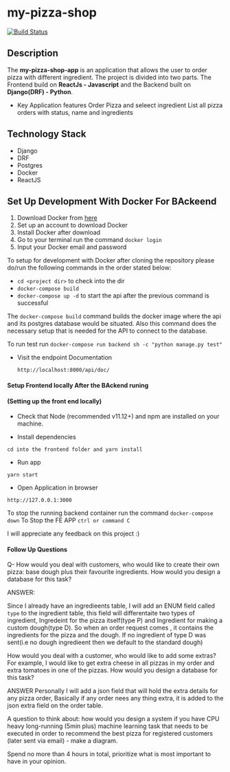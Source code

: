# my-pizza-shop
[![Build Status](https://travis-ci.org/tonyguesswho/my-pizza-shop.svg?branch=main)](https://travis-ci.org/tonyguesswho/my-pizza-shop)


## Description
The **my-pizza-shop-app** is an application that allows the user to order pizza with different ingredient. The project is divided into two parts. The Frontend build on **ReactJs - Javascript** and the Backend built on **Django(DRF) - Python**.


- Key Application features
	Order Pizza and seleect ingredient
	List all pizza orders with status, name and ingredients


## Technology Stack

- Django
- DRF
- Postgres
- Docker
- ReactJS


## Set Up Development With Docker For BAckeend

1. Download Docker from [here](https://docs.docker.com/)
2. Set up an account to download Docker
3. Install Docker after download
4. Go to your terminal run the command `docker login`
5. Input your Docker email and password

To setup for development with Docker after cloning the repository please do/run the following commands in the order stated below:

-   `cd <project dir>` to check into the dir
-   `docker-compose build`
-   `docker-compose up -d` to start the api after the previous command is successful

The `docker-compose build` command builds the docker image where the api and its postgres database would be situated.
Also this command does the necessary setup that is needed for the API to connect to the database.

To run test run `docker-compose run backend sh -c "python manage.py test"`

- Visit the endpoint Documentation
	```
	http://localhost:8000/api/doc/
	```


#### Setup Frontend locally After the BAckend runing

#### (Setting up the front end locally)
- Check that Node (recommended v11.12+) and npm are installed on your machine.

- Install dependencies
```
cd into the frontend folder and yarn install 
```
- Run app
```
yarn start
```
- Open Application in browser
```
http://127.0.0.1:3000
```


To stop the running backend container run the command `docker-compose down`
To Stop the FE APP `ctrl or command C`


I will appreciate any feedback on this project :)



#### Follow Up Questions

Q- How would you deal with customers, who would like to create their own pizza: base dough plus their favourite ingredients. How would you design a database for this task?

ANSWER:

Since I already have an ingredieents table, I will add an ENUM field called `type` to the ingredient table, this field will differentaite two types of ingredient,
Ingredeint for the pizza itself(type P) and Ingredient for making a custom dough(type D). So when an order request comes , it contains the ingredients for the pizza and the dough.
If no ingredient of type D was sent(i.e no dough ingredieent then we default to the standard dough)

How would you deal with a customer, who would like to add some extras? For example, I would like to get extra cheese in all pizzas in my order and extra tomatoes in one of the pizzas. How would you design a database for this task?

ANSWER
Personally I will add a json field that will hold the extra details for any pizza order, Basically if any order nees any  thing extra, it is added to the json extra field on the order table.

A question to think about: how would you design a system if you have CPU heavy long-running (5min plus) machine learning task that needs to be executed in order to recommend the best pizza for registered customers (later sent via email) - make a diagram.

Spend no more than 4 hours in total, prioritize what is most important to have in your opinion.
